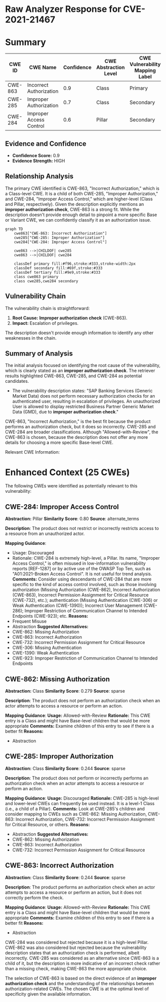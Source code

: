 # Raw Analyzer Response for CVE-2021-21467

# Summary
| CWE ID | CWE Name | Confidence | CWE Abstraction Level | CWE Vulnerability Mapping Label | CWE-Vulnerability Mapping Notes |
|---|---|---|---|---|---|
| CWE-863 | Incorrect Authorization | 0.9 | Class | Primary | Allowed-with-Review |
| CWE-285 | Improper Authorization | 0.7 | Class | Secondary | Discouraged |
| CWE-284 | Improper Access Control | 0.6 | Pillar | Secondary | Discouraged |

## Evidence and Confidence

*   **Confidence Score:** 0.9
*   **Evidence Strength:** HIGH

## Relationship Analysis
The primary CWE identified is CWE-863, "Incorrect Authorization," which is a Class-level CWE. It is a child of both CWE-285, "Improper Authorization," and CWE-284, "Improper Access Control," which are higher-level (Class and Pillar, respectively). Given the description explicitly mentions an **improper authorization check**, CWE-863 is a strong fit. While the description doesn't provide enough detail to pinpoint a more specific Base or Variant CWE, we can confidently classify it as an authorization issue.

```mermaid
graph TD
    cwe863["CWE-863: Incorrect Authorization"]
    cwe285["CWE-285: Improper Authorization"]
    cwe284["CWE-284: Improper Access Control"]
    
    cwe863 -->|CHILDOF| cwe285
    cwe863 -->|CHILDOF| cwe284
    
    classDef primary fill:#f96,stroke:#333,stroke-width:2px
    classDef secondary fill:#69f,stroke:#333
    classDef tertiary fill:#9e9,stroke:#333
    class cwe863 primary
    class cwe285,cwe284 secondary
```

## Vulnerability Chain
The vulnerability chain is straightforward:

1.  **Root Cause:** **Improper authorization check** (CWE-863).
2.  **Impact:** Escalation of privileges.

The description doesn't provide enough information to identify any other weaknesses in the chain.

## Summary of Analysis
The initial analysis focused on identifying the root cause of the vulnerability, which is clearly stated as an **improper authorization check**. The retriever results highlighted CWE-863, CWE-285, and CWE-284 as potential candidates.

*   The vulnerability description states: "SAP Banking Services (Generic Market Data) does not perform necessary authorization checks for an authenticated user, resulting in escalation of privileges. An unauthorized User is allowed to display restricted Business Partner Generic Market Data (GMD), due to **improper authorization check**."

CWE-863, "Incorrect Authorization," is the best fit because the product performs an authorization check, but it does so incorrectly. CWE-285 and CWE-284 are broader classifications. Although "Allowed-with-Review", the CWE-863 is chosen, because the description does not offer any more details for choosing a more specific Base-level CWE.

Relevant CWE Information:

# Enhanced Context (25 CWEs)
The following CWEs were identified as potentially relevant to this vulnerability:

## CWE-284: Improper Access Control
**Abstraction:** Pillar
**Similarity Score**: 0.80
**Source**: alternate_terms

**Description**:
The product does not restrict or incorrectly restricts access to a resource from an unauthorized actor.

**Mapping Guidance**:
- Usage: Discouraged
- Rationale: CWE-284 is extremely high-level, a Pillar. Its name, "Improper Access Control," is often misused in low-information vulnerability reports [REF-1287] or by active use of the OWASP Top Ten, such as "A01:2021-Broken Access Control". It is not useful for trend analysis.
**Comments:** Consider using descendants of CWE-284 that are more specific to the kind of access control involved, such as those involving authorization (Missing Authorization (CWE-862), Incorrect Authorization (CWE-863), Incorrect Permission Assignment for Critical Resource (CWE-732), etc.); authentication (Missing Authentication (CWE-306) or Weak Authentication (CWE-1390)); Incorrect User Management (CWE-286); Improper Restriction of Communication Channel to Intended Endpoints (CWE-923); etc.
**Reasons:**
- Frequent Misuse
- Abstraction
**Suggested Alternatives:**
- CWE-862: Missing Authorization
- CWE-863: Incorrect Authorization
- CWE-732: Incorrect Permission Assignment for Critical Resource
- CWE-306: Missing Authentication
- CWE-1390: Weak Authentication
- CWE-923: Improper Restriction of Communication Channel to Intended Endpoints

## CWE-862: Missing Authorization
**Abstraction:** Class
**Similarity Score**: 0.279
**Source**: sparse

**Description**:
The product does not perform an authorization check when an actor attempts to access a resource or perform an action.

**Mapping Guidance**:
**Usage:** Allowed-with-Review
**Rationale:** This CWE entry is a Class and might have Base-level children that would be more appropriate
**Comments:** Examine children of this entry to see if there is a better fit
**Reasons:**
- Abstraction

## CWE-285: Improper Authorization
**Abstraction:** Class
**Similarity Score**: 0.244
**Source**: sparse

**Description**:
The product does not perform or incorrectly performs an authorization check when an actor attempts to access a resource or perform an action.

**Mapping Guidance**:
**Usage:** Discouraged
**Rationale:** CWE-285 is high-level and lower-level CWEs can frequently be used instead. It is a level-1 Class (i.e., a child of a Pillar).
**Comments:** Look at CWE-285's children and consider mapping to CWEs such as CWE-862: Missing Authorization, CWE-863: Incorrect Authorization, CWE-732: Incorrect Permission Assignment for Critical Resource, or others.
**Reasons:**
- Abstraction
**Suggested Alternatives:**
- CWE-862: Missing Authorization
- CWE-863: Incorrect Authorization
- CWE-732: Incorrect Permission Assignment for Critical Resource

## CWE-863: Incorrect Authorization
**Abstraction:** Class
**Similarity Score**: 0.244
**Source**: sparse

**Description**:
The product performs an authorization check when an actor attempts to access a resource or perform an action, but it does not correctly perform the check.

**Mapping Guidance**:
**Usage:** Allowed-with-Review
**Rationale:** This CWE entry is a Class and might have Base-level children that would be more appropriate
**Comments:** Examine children of this entry to see if there is a better fit
**Reasons:**
- Abstraction

CWE-284 was considered but rejected because it is a high-level Pillar. CWE-862 was also considered but rejected because the vulnerability description states that an authorization check is performed, albeit incorrectly.
CWE-285 was considered as an alternative since CWE-863 is a child of it, but the description is more indicative of an incorrect check rather than a missing check, making CWE-863 the more appropriate choice.

The selection of CWE-863 is based on the direct evidence of an **improper authorization check** and the understanding of the relationships between authorization-related CWEs. The chosen CWE is at the optimal level of specificity given the available information.